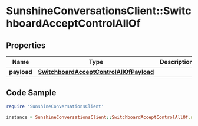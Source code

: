 # SunshineConversationsClient::SwitchboardAcceptControlAllOf

## Properties

Name | Type | Description | Notes
------------ | ------------- | ------------- | -------------
**payload** | [**SwitchboardAcceptControlAllOfPayload**](SwitchboardAcceptControlAllOfPayload.md) |  | [optional] 

## Code Sample

```ruby
require 'SunshineConversationsClient'

instance = SunshineConversationsClient::SwitchboardAcceptControlAllOf.new(payload: null)
```


